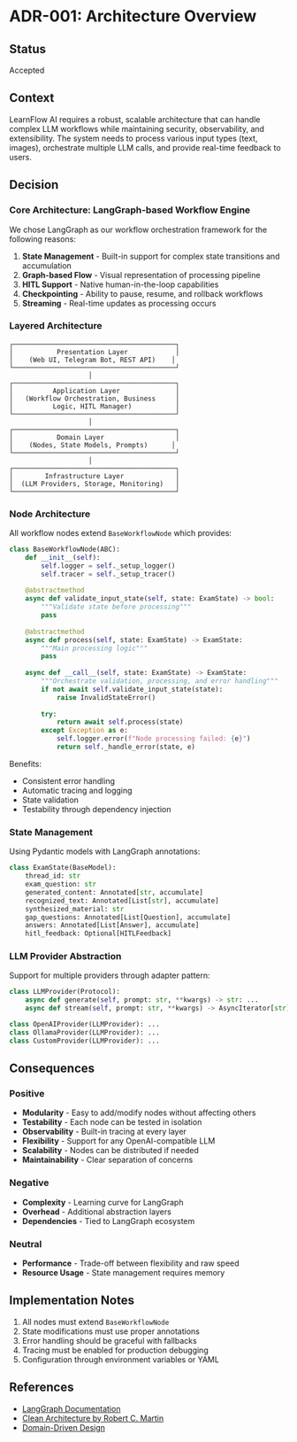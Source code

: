 # ADR-001: Architecture Overview

## Status
Accepted

## Context
LearnFlow AI requires a robust, scalable architecture that can handle complex LLM workflows while maintaining security, observability, and extensibility. The system needs to process various input types (text, images), orchestrate multiple LLM calls, and provide real-time feedback to users.

## Decision

### Core Architecture: LangGraph-based Workflow Engine

We chose LangGraph as our workflow orchestration framework for the following reasons:

1. **State Management** - Built-in support for complex state transitions and accumulation
2. **Graph-based Flow** - Visual representation of processing pipeline
3. **HITL Support** - Native human-in-the-loop capabilities
4. **Checkpointing** - Ability to pause, resume, and rollback workflows
5. **Streaming** - Real-time updates as processing occurs

### Layered Architecture

```
┌─────────────────────────────────────────┐
│           Presentation Layer            │
│    (Web UI, Telegram Bot, REST API)    │
└─────────────────────────────────────────┘
                    │
┌─────────────────────────────────────────┐
│          Application Layer              │
│   (Workflow Orchestration, Business     │
│          Logic, HITL Manager)           │
└─────────────────────────────────────────┘
                    │
┌─────────────────────────────────────────┐
│           Domain Layer                  │
│    (Nodes, State Models, Prompts)      │
└─────────────────────────────────────────┘
                    │
┌─────────────────────────────────────────┐
│        Infrastructure Layer             │
│  (LLM Providers, Storage, Monitoring)   │
└─────────────────────────────────────────┘
```

### Node Architecture

All workflow nodes extend `BaseWorkflowNode` which provides:

```python
class BaseWorkflowNode(ABC):
    def __init__(self):
        self.logger = self._setup_logger()
        self.tracer = self._setup_tracer()
    
    @abstractmethod
    async def validate_input_state(self, state: ExamState) -> bool:
        """Validate state before processing"""
        pass
    
    @abstractmethod
    async def process(self, state: ExamState) -> ExamState:
        """Main processing logic"""
        pass
    
    async def __call__(self, state: ExamState) -> ExamState:
        """Orchestrate validation, processing, and error handling"""
        if not await self.validate_input_state(state):
            raise InvalidStateError()
        
        try:
            return await self.process(state)
        except Exception as e:
            self.logger.error(f"Node processing failed: {e}")
            return self._handle_error(state, e)
```

Benefits:
- Consistent error handling
- Automatic tracing and logging
- State validation
- Testability through dependency injection

### State Management

Using Pydantic models with LangGraph annotations:

```python
class ExamState(BaseModel):
    thread_id: str
    exam_question: str
    generated_content: Annotated[str, accumulate]
    recognized_text: Annotated[List[str], accumulate]
    synthesized_material: str
    gap_questions: Annotated[List[Question], accumulate]
    answers: Annotated[List[Answer], accumulate]
    hitl_feedback: Optional[HITLFeedback]
```

### LLM Provider Abstraction

Support for multiple providers through adapter pattern:

```python
class LLMProvider(Protocol):
    async def generate(self, prompt: str, **kwargs) -> str: ...
    async def stream(self, prompt: str, **kwargs) -> AsyncIterator[str]: ...

class OpenAIProvider(LLMProvider): ...
class OllamaProvider(LLMProvider): ...
class CustomProvider(LLMProvider): ...
```

## Consequences

### Positive
- **Modularity** - Easy to add/modify nodes without affecting others
- **Testability** - Each node can be tested in isolation
- **Observability** - Built-in tracing at every layer
- **Flexibility** - Support for any OpenAI-compatible LLM
- **Scalability** - Nodes can be distributed if needed
- **Maintainability** - Clear separation of concerns

### Negative
- **Complexity** - Learning curve for LangGraph
- **Overhead** - Additional abstraction layers
- **Dependencies** - Tied to LangGraph ecosystem

### Neutral
- **Performance** - Trade-off between flexibility and raw speed
- **Resource Usage** - State management requires memory

## Implementation Notes

1. All nodes must extend `BaseWorkflowNode`
2. State modifications must use proper annotations
3. Error handling should be graceful with fallbacks
4. Tracing must be enabled for production debugging
5. Configuration through environment variables or YAML

## References
- [LangGraph Documentation](https://github.com/langchain-ai/langgraph)
- [Clean Architecture by Robert C. Martin](https://blog.cleancoder.com/uncle-bob/2012/08/13/the-clean-architecture.html)
- [Domain-Driven Design](https://martinfowler.com/bliki/DomainDrivenDesign.html)